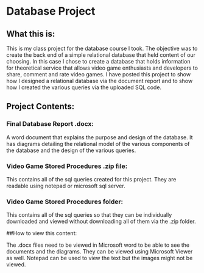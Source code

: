 
# Database Project
## What this is:
This is my class project for the database course I took. The objective was to create the back end of a simple relational database that held content of our choosing. In this case I chose to create a database that holds information for theoretical service that allows video game enthusiasts and developers to share, comment and rate video games.  I have posted this project to show how I designed a relational database via the document report and to show how I created the various queries via the uploaded SQL code. 

## Project Contents:

### Final Database Report .docx:
A word document that explains the purpose and design of the database.  It has diagrams detailing the relational model of the various components of the database and the design of the various queries. 

### Video Game Stored Procedures .zip file:
This contains all of the sql queries created for this project. They are readable using notepad or microsoft sql server.

### Video Game Stored Procedures folder:
This contains all of the sql queries so that they can be individually downloaded and viewed without downloading all of them via the .zip folder. 

##How to view this content:

The .docx files need to be viewed in Microsoft word to be able to see the documents and the diagrams.  They can be viewed using Microsoft Viewer as well.  Notepad can be used to view the text but the images might not be viewed.  
